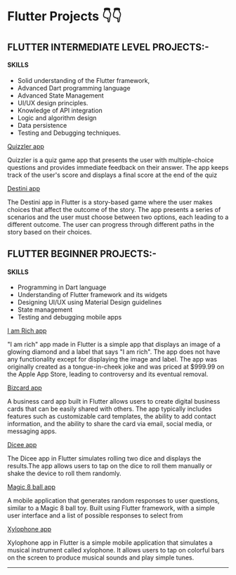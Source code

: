 <h1> Flutter Projects 👇👇 </h1>

<h2>FLUTTER INTERMEDIATE LEVEL PROJECTS:-</h2>

<h4> SKILLS </h4>

 - Solid understanding of the Flutter framework,
 - Advanced Dart programming language
 - Advanced State Management
 - UI/UX design principles. 
 - Knowledge of API integration
 - Logic and algorithm design
 - Data persistence
 - Testing and Debugging techniques.


[Quizzler app](https://github.com/5hre9a/quizzler-app)

Quizzler is a quiz game app that presents the user with multiple-choice questions and provides immediate feedback on their answer.
The app keeps track of the user's score and displays a final score at the end of the quiz

[Destini app](https://github.com/5hre9a/destini-app)

The Destini app in Flutter is a story-based game where the user makes choices that affect the outcome of the story. The app presents a series of scenarios and the user must choose between two options, each leading to a different outcome. The user can progress through different paths in the story based on their choices.



<h2>FLUTTER BEGINNER PROJECTS:-</h2>

<h4> SKILLS </h4>

- Programming in Dart language
- Understanding of Flutter framework and its widgets
- Designing UI/UX using Material Design guidelines
- State management
- Testing and debugging mobile apps


[I am Rich app](https://github.com/5hre9a/rich-app)

"I am rich" app made in Flutter is a simple app that displays an image of a glowing diamond and a label that says "I am rich". The app does not have any functionality except for displaying the image and label. The app was originally created as a tongue-in-cheek joke and was priced at $999.99 on the Apple App Store, leading to controversy and its eventual removal.

[Bizcard app](https://github.com/5hre9a/bizcard-app)

A business card app built in Flutter allows users to create digital business cards that can be easily shared with others. The app typically includes features such as customizable card templates, the ability to add contact information, and the ability to share the card via email, social media, or messaging apps.

[Dicee app](https://github.com/5hre9a/dicee-app)

The Dicee app in Flutter simulates rolling two dice and displays the results.The app allows users to tap on the dice to roll them manually or shake the device to roll them randomly.

[Magic 8 ball app](https://github.com/5hre9a/magic-ball-app)

A mobile application that generates random responses to user questions, similar to a Magic 8 ball toy.
Built using Flutter framework, with a simple user interface and a list of possible responses to select from

[Xylophone app](https://github.com/5hre9a/xylophone-app)

Xylophone app in Flutter is a simple mobile application that simulates a musical instrument called xylophone.
It allows users to tap on colorful bars on the screen to produce musical sounds and play simple tunes.


----
